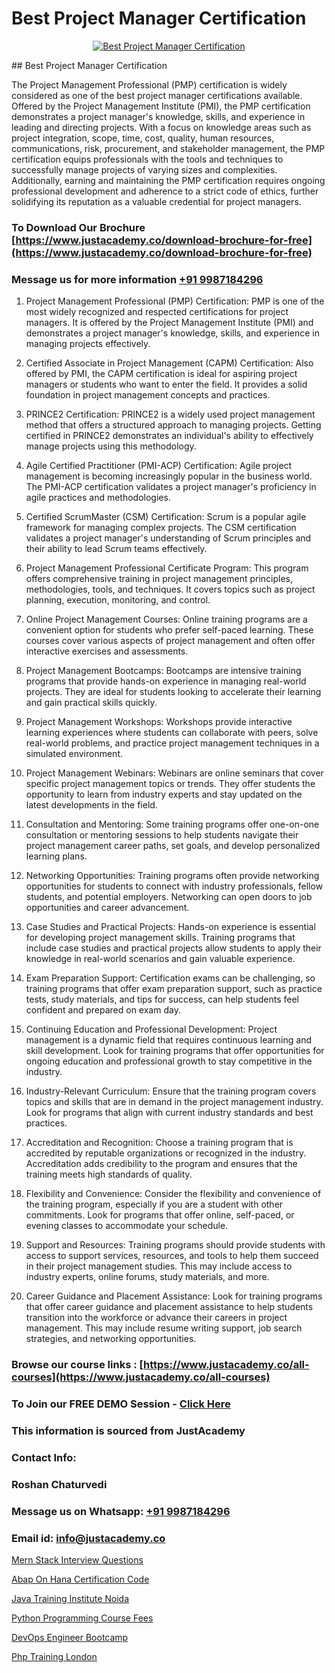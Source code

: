 # Best Project Manager Certification

<p align="center">
  <a href="https://justacademy.co/course-detail/pmp-certification-training">
    <img src="https://justacademy.co/storage2/course_image/1709713463_course_image.webp" alt="Best Project Manager Certification">
  </a>
</p>
## Best Project Manager Certification

The Project Management Professional (PMP) certification is widely considered as one of the best project manager certifications available. Offered by the Project Management Institute (PMI), the PMP certification demonstrates a project manager's knowledge, skills, and experience in leading and directing projects. With a focus on knowledge areas such as project integration, scope, time, cost, quality, human resources, communications, risk, procurement, and stakeholder management, the PMP certification equips professionals with the tools and techniques to successfully manage projects of varying sizes and complexities. Additionally, earning and maintaining the PMP certification requires ongoing professional development and adherence to a strict code of ethics, further solidifying its reputation as a valuable credential for project managers.
### To Download Our Brochure [https://www.justacademy.co/download-brochure-for-free](https://www.justacademy.co/download-brochure-for-free)
### Message us for more information [+91 9987184296](https://api.whatsapp.com/send?phone=919987184296)
1) Project Management Professional (PMP) Certification: PMP is one of the most widely recognized and respected certifications for project managers. It is offered by the Project Management Institute (PMI) and demonstrates a project manager's knowledge, skills, and experience in managing projects effectively.

2) Certified Associate in Project Management (CAPM) Certification: Also offered by PMI, the CAPM certification is ideal for aspiring project managers or students who want to enter the field. It provides a solid foundation in project management concepts and practices.

3) PRINCE2 Certification: PRINCE2 is a widely used project management method that offers a structured approach to managing projects. Getting certified in PRINCE2 demonstrates an individual's ability to effectively manage projects using this methodology.

4) Agile Certified Practitioner (PMI-ACP) Certification: Agile project management is becoming increasingly popular in the business world. The PMI-ACP certification validates a project manager's proficiency in agile practices and methodologies.

5) Certified ScrumMaster (CSM) Certification: Scrum is a popular agile framework for managing complex projects. The CSM certification validates a project manager's understanding of Scrum principles and their ability to lead Scrum teams effectively.

6) Project Management Professional Certificate Program: This program offers comprehensive training in project management principles, methodologies, tools, and techniques. It covers topics such as project planning, execution, monitoring, and control.

7) Online Project Management Courses: Online training programs are a convenient option for students who prefer self-paced learning. These courses cover various aspects of project management and often offer interactive exercises and assessments.

8) Project Management Bootcamps: Bootcamps are intensive training programs that provide hands-on experience in managing real-world projects. They are ideal for students looking to accelerate their learning and gain practical skills quickly.

9) Project Management Workshops: Workshops provide interactive learning experiences where students can collaborate with peers, solve real-world problems, and practice project management techniques in a simulated environment.

10) Project Management Webinars: Webinars are online seminars that cover specific project management topics or trends. They offer students the opportunity to learn from industry experts and stay updated on the latest developments in the field.

11) Consultation and Mentoring: Some training programs offer one-on-one consultation or mentoring sessions to help students navigate their project management career paths, set goals, and develop personalized learning plans.

12) Networking Opportunities: Training programs often provide networking opportunities for students to connect with industry professionals, fellow students, and potential employers. Networking can open doors to job opportunities and career advancement.

13) Case Studies and Practical Projects: Hands-on experience is essential for developing project management skills. Training programs that include case studies and practical projects allow students to apply their knowledge in real-world scenarios and gain valuable experience.

14) Exam Preparation Support: Certification exams can be challenging, so training programs that offer exam preparation support, such as practice tests, study materials, and tips for success, can help students feel confident and prepared on exam day.

15) Continuing Education and Professional Development: Project management is a dynamic field that requires continuous learning and skill development. Look for training programs that offer opportunities for ongoing education and professional growth to stay competitive in the industry.

16) Industry-Relevant Curriculum: Ensure that the training program covers topics and skills that are in demand in the project management industry. Look for programs that align with current industry standards and best practices.

17) Accreditation and Recognition: Choose a training program that is accredited by reputable organizations or recognized in the industry. Accreditation adds credibility to the program and ensures that the training meets high standards of quality.

18) Flexibility and Convenience: Consider the flexibility and convenience of the training program, especially if you are a student with other commitments. Look for programs that offer online, self-paced, or evening classes to accommodate your schedule.

19) Support and Resources: Training programs should provide students with access to support services, resources, and tools to help them succeed in their project management studies. This may include access to industry experts, online forums, study materials, and more.

20) Career Guidance and Placement Assistance: Look for training programs that offer career guidance and placement assistance to help students transition into the workforce or advance their careers in project management. This may include resume writing support, job search strategies, and networking opportunities.

### Browse our course links : [https://www.justacademy.co/all-courses](https://www.justacademy.co/all-courses) 
### To Join our FREE DEMO Session - [Click Here](https://www.justacademy.co/register-for-course-demo)


### This information is sourced from JustAcademy
### Contact Info:
### Roshan Chaturvedi
### Message us on Whatsapp: [+91 9987184296](https://api.whatsapp.com/send?phone=919987184296)
### Email id: [info@justacademy.co](mailto:info@justacademy.co)
                
[Mern Stack Interview Questions](https://www.linkedin.com/pulse/mern-stack-interview-questions-justacademy-berlin-613cc/)

[Abap On Hana Certification Code](https://www.linkedin.com/pulse/abap-hana-certification-code-justacademy-thane-upboc/)

[Java Training Institute Noida](https://medium.com/@ranepooja/java-training-institute-noida-097ee4eb5f03)

[Python Programming Course Fees](https://medium.com/@kamblerajas684/python-programming-course-fees-4645a72a356d)

[DevOps Engineer Bootcamp](https://justacademyin.github.io/justacademy/devops-engineer-bootcamp)

[Php Training London](https://justacademyin.github.io/justacademy/php-training-london)

